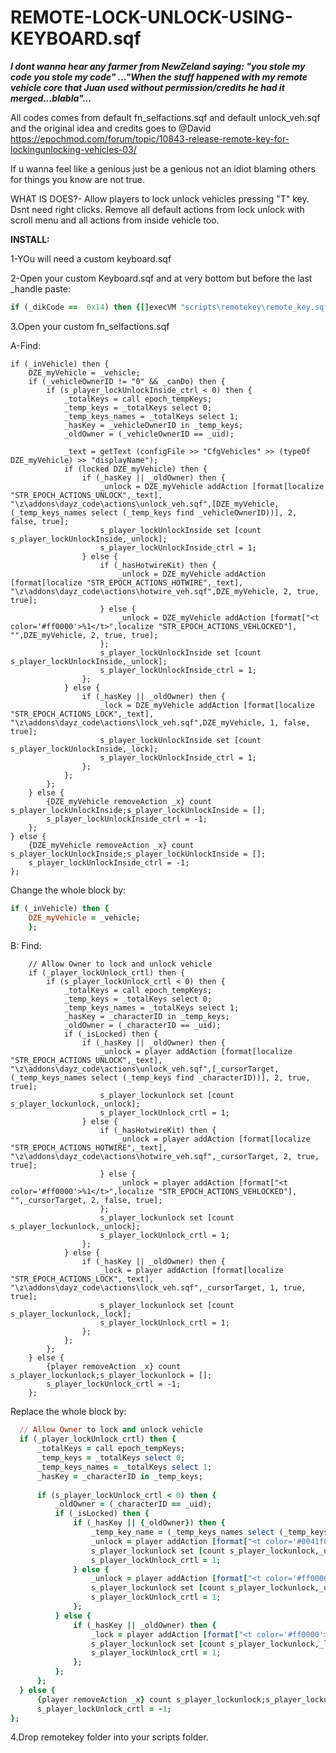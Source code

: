 # REMOTE-LOCK-UNLOCK-USING-KEYBOARD.sqf

***I dont wanna hear any farmer from NewZeland saying: "you stole my code you stole my code" ..."When the stuff happened with my remote vehicle core that Juan used without permission/credits he had it merged...blabla"...***

All codes comes from default fn_selfactions.sqf and default  unlock_veh.sqf   and the original idea and credits goes to @David
https://epochmod.com/forum/topic/10843-release-remote-key-for-lockingunlocking-vehicles-03/

If u wanna feel like a genious just be a genious not an idiot blaming others for things you know are not true.


WHAT IS DOES?- Allow players to lock unlock vehicles pressing "T" key. Dsnt need  right clicks.
Remove all default actions from lock unlock with scroll menu and all actions from inside vehicle too.

**INSTALL:**

1-YOu will need a custom keyboard.sqf

2-Open your custom Keyboard.sqf and at very bottom but before the last _handle  paste:

```ruby
if (_dikCode ==  0x14) then {[]execVM "scripts\remotekey\remote_key.sqf";}; //T key for lock unlock veh
```

3.Open your custom fn_selfactions.sqf

A-Find:

```
if (_inVehicle) then {
	DZE_myVehicle = _vehicle;
	if (_vehicleOwnerID != "0" && _canDo) then {
		if (s_player_lockUnlockInside_ctrl < 0) then {
			_totalKeys = call epoch_tempKeys;
			_temp_keys = _totalKeys select 0;
			_temp_keys_names = _totalKeys select 1;	
			_hasKey = _vehicleOwnerID in _temp_keys;
			_oldOwner = (_vehicleOwnerID == _uid);

			_text = getText (configFile >> "CfgVehicles" >> (typeOf DZE_myVehicle) >> "displayName");
			if (locked DZE_myVehicle) then {
				if (_hasKey || _oldOwner) then {
					_unlock = DZE_myVehicle addAction [format[localize "STR_EPOCH_ACTIONS_UNLOCK",_text], "\z\addons\dayz_code\actions\unlock_veh.sqf",[DZE_myVehicle,(_temp_keys_names select (_temp_keys find _vehicleOwnerID))], 2, false, true];
					s_player_lockUnlockInside set [count s_player_lockUnlockInside,_unlock];
					s_player_lockUnlockInside_ctrl = 1;
				} else {
					if (_hasHotwireKit) then {
						_unlock = DZE_myVehicle addAction [format[localize "STR_EPOCH_ACTIONS_HOTWIRE",_text], "\z\addons\dayz_code\actions\hotwire_veh.sqf",DZE_myVehicle, 2, true, true];
					} else {
						_unlock = DZE_myVehicle addAction [format["<t color='#ff0000'>%1</t>",localize "STR_EPOCH_ACTIONS_VEHLOCKED"], "",DZE_myVehicle, 2, true, true];
					};
					s_player_lockUnlockInside set [count s_player_lockUnlockInside,_unlock];
					s_player_lockUnlockInside_ctrl = 1;
				};
			} else {
				if (_hasKey || _oldOwner) then {
					_lock = DZE_myVehicle addAction [format[localize "STR_EPOCH_ACTIONS_LOCK",_text], "\z\addons\dayz_code\actions\lock_veh.sqf",DZE_myVehicle, 1, false, true];
					s_player_lockUnlockInside set [count s_player_lockUnlockInside,_lock];
					s_player_lockUnlockInside_ctrl = 1;
				};
			};
		};
	} else {
		{DZE_myVehicle removeAction _x} count s_player_lockUnlockInside;s_player_lockUnlockInside = [];
		s_player_lockUnlockInside_ctrl = -1;
	};
} else {
	{DZE_myVehicle removeAction _x} count s_player_lockUnlockInside;s_player_lockUnlockInside = [];
	s_player_lockUnlockInside_ctrl = -1;
};
```
Change the whole block by: 

```ruby
if (_inVehicle) then {
	DZE_myVehicle = _vehicle;
	};
```

B: Find:
```
	// Allow Owner to lock and unlock vehicle  
	if (_player_lockUnlock_crtl) then {
		if (s_player_lockUnlock_crtl < 0) then {
			_totalKeys = call epoch_tempKeys;
			_temp_keys = _totalKeys select 0;
			_temp_keys_names = _totalKeys select 1;
			_hasKey = _characterID in _temp_keys;
			_oldOwner = (_characterID == _uid);
			if (_isLocked) then {
				if (_hasKey || _oldOwner) then {
					_unlock = player addAction [format[localize "STR_EPOCH_ACTIONS_UNLOCK",_text], "\z\addons\dayz_code\actions\unlock_veh.sqf",[_cursorTarget,(_temp_keys_names select (_temp_keys find _characterID))], 2, true, true];
					s_player_lockunlock set [count s_player_lockunlock,_unlock];
					s_player_lockUnlock_crtl = 1;
				} else {
					if (_hasHotwireKit) then {
						_unlock = player addAction [format[localize "STR_EPOCH_ACTIONS_HOTWIRE",_text], "\z\addons\dayz_code\actions\hotwire_veh.sqf",_cursorTarget, 2, true, true];
					} else {
						_unlock = player addAction [format["<t color='#ff0000'>%1</t>",localize "STR_EPOCH_ACTIONS_VEHLOCKED"], "",_cursorTarget, 2, false, true];
					};
					s_player_lockunlock set [count s_player_lockunlock,_unlock];
					s_player_lockUnlock_crtl = 1;
				};
			} else {
				if (_hasKey || _oldOwner) then {
					_lock = player addAction [format[localize "STR_EPOCH_ACTIONS_LOCK",_text], "\z\addons\dayz_code\actions\lock_veh.sqf",_cursorTarget, 1, true, true];
					s_player_lockunlock set [count s_player_lockunlock,_lock];
					s_player_lockUnlock_crtl = 1;
				};
			};
		};
	} else {
		{player removeAction _x} count s_player_lockunlock;s_player_lockunlock = [];
		s_player_lockUnlock_crtl = -1;
	};
  ```
  
  Replace the whole block by:
  
  ```ruby
  	// Allow Owner to lock and unlock vehicle  
	if (_player_lockUnlock_crtl) then {
		_totalKeys = call epoch_tempKeys;
		_temp_keys = _totalKeys select 0;
		_temp_keys_names = _totalKeys select 1;
		_hasKey = _characterID in _temp_keys;
		
		if (s_player_lockUnlock_crtl < 0) then {
			_oldOwner = (_characterID == _uid);
			if (_isLocked) then {
				if (_hasKey || {_oldOwner}) then {
					_temp_key_name = (_temp_keys_names select (_temp_keys find _characterID));
					_unlock = player addAction [format["<t color='#0041f0'>PRESS T FOR UNLOCK</t>"], "",_cursorTarget, 2, false, true];					
					s_player_lockunlock set [count s_player_lockunlock,_unlock];
					s_player_lockUnlock_crtl = 1;
				} else {
                    _unlock = player addAction [format["<t color='#ff0000'>%1</t>",localize "STR_EPOCH_ACTIONS_VEHLOCKED"], "",_cursorTarget, 2, false, true];					
					s_player_lockunlock set [count s_player_lockunlock,_unlock];
					s_player_lockUnlock_crtl = 1;
				};
			} else {
				if (_hasKey || _oldOwner) then {
				    _lock = player addAction [format["<t color='#ff0000'>PRESS T FOR LOCK</t>"], "",_cursorTarget, 2, false, true];	
					s_player_lockunlock set [count s_player_lockunlock,_lock];
					s_player_lockUnlock_crtl = 1;
				};
			};
		};
	} else {
		{player removeAction _x} count s_player_lockunlock;s_player_lockunlock = [];
		s_player_lockUnlock_crtl = -1;
};
```

4.Drop remotekey folder into your scripts folder.
